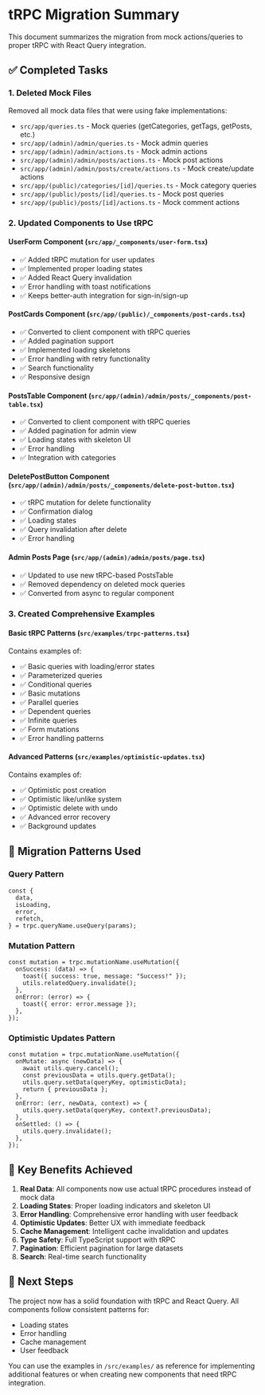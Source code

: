 # tRPC Migration Summary

This document summarizes the migration from mock actions/queries to proper tRPC with React Query integration.

## ✅ Completed Tasks

### 1. **Deleted Mock Files**
Removed all mock data files that were using fake implementations:
- `src/app/queries.ts` - Mock queries (getCategories, getTags, getPosts, etc.)
- `src/app/(admin)/admin/queries.ts` - Mock admin queries
- `src/app/(admin)/admin/actions.ts` - Mock admin actions
- `src/app/(admin)/admin/posts/actions.ts` - Mock post actions
- `src/app/(admin)/admin/posts/create/actions.ts` - Mock create/update actions
- `src/app/(public)/categories/[id]/queries.ts` - Mock category queries
- `src/app/(public)/posts/[id]/queries.ts` - Mock post queries
- `src/app/(public)/posts/[id]/actions.ts` - Mock comment actions

### 2. **Updated Components to Use tRPC**

#### **UserForm Component** (`src/app/_components/user-form.tsx`)
- ✅ Added tRPC mutation for user updates
- ✅ Implemented proper loading states
- ✅ Added React Query invalidation
- ✅ Error handling with toast notifications
- ✅ Keeps better-auth integration for sign-in/sign-up

#### **PostCards Component** (`src/app/(public)/_components/post-cards.tsx`)
- ✅ Converted to client component with tRPC queries
- ✅ Added pagination support
- ✅ Implemented loading skeletons
- ✅ Error handling with retry functionality
- ✅ Search functionality
- ✅ Responsive design

#### **PostsTable Component** (`src/app/(admin)/admin/posts/_components/post-table.tsx`)
- ✅ Converted to client component with tRPC queries
- ✅ Added pagination for admin view
- ✅ Loading states with skeleton UI
- ✅ Error handling
- ✅ Integration with categories

#### **DeletePostButton Component** (`src/app/(admin)/admin/posts/_components/delete-post-button.tsx`)
- ✅ tRPC mutation for delete functionality
- ✅ Confirmation dialog
- ✅ Loading states
- ✅ Query invalidation after delete
- ✅ Error handling

#### **Admin Posts Page** (`src/app/(admin)/admin/posts/page.tsx`)
- ✅ Updated to use new tRPC-based PostsTable
- ✅ Removed dependency on deleted mock queries
- ✅ Converted from async to regular component

### 3. **Created Comprehensive Examples**

#### **Basic tRPC Patterns** (`src/examples/trpc-patterns.tsx`)
Contains examples of:
- ✅ Basic queries with loading/error states
- ✅ Parameterized queries
- ✅ Conditional queries
- ✅ Basic mutations
- ✅ Parallel queries
- ✅ Dependent queries
- ✅ Infinite queries
- ✅ Form mutations
- ✅ Error handling patterns

#### **Advanced Patterns** (`src/examples/optimistic-updates.tsx`)
Contains examples of:
- ✅ Optimistic post creation
- ✅ Optimistic like/unlike system
- ✅ Optimistic delete with undo
- ✅ Advanced error recovery
- ✅ Background updates

## 🔄 Migration Patterns Used

### **Query Pattern**
```tsx
const {
  data,
  isLoading,
  error,
  refetch,
} = trpc.queryName.useQuery(params);
```

### **Mutation Pattern**
```tsx
const mutation = trpc.mutationName.useMutation({
  onSuccess: (data) => {
    toast({ success: true, message: "Success!" });
    utils.relatedQuery.invalidate();
  },
  onError: (error) => {
    toast({ error: error.message });
  },
});
```

### **Optimistic Updates Pattern**
```tsx
const mutation = trpc.mutationName.useMutation({
  onMutate: async (newData) => {
    await utils.query.cancel();
    const previousData = utils.query.getData();
    utils.query.setData(queryKey, optimisticData);
    return { previousData };
  },
  onError: (err, newData, context) => {
    utils.query.setData(queryKey, context?.previousData);
  },
  onSettled: () => {
    utils.query.invalidate();
  },
});
```

## 🎯 Key Benefits Achieved

1. **Real Data**: All components now use actual tRPC procedures instead of mock data
2. **Loading States**: Proper loading indicators and skeleton UI
3. **Error Handling**: Comprehensive error handling with user feedback
4. **Optimistic Updates**: Better UX with immediate feedback
5. **Cache Management**: Intelligent cache invalidation and updates
6. **Type Safety**: Full TypeScript support with tRPC
7. **Pagination**: Efficient pagination for large datasets
8. **Search**: Real-time search functionality

## 🚀 Next Steps

The project now has a solid foundation with tRPC and React Query. All components follow consistent patterns for:
- Loading states
- Error handling
- Cache management
- User feedback

You can use the examples in `/src/examples/` as reference for implementing additional features or when creating new components that need tRPC integration.
